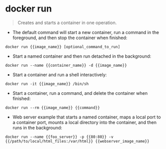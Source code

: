 # docker run

> Creates and starts a container in one operation.

- The default command will start a new container, run a command in the foreground, and then stop the container when finished:

`docker run {{image_name}} [optional_command_to_run]`

- Start a named container and then run detached in the background:

`docker run --name {{container_name}} -d {{image_name}}`

- Start a container and run a shell interactively:

`docker run -it {{image_name}} /bin/sh`

- Start a container, run a command, and delete the container when finished:

`docker run --rm {{image_name}} {{command}}`

- Web server example that starts a named container, maps a local port to a container port, mounts a local directory into the container, and then runs in the background:

`docker run --name {{foo_server}} -p {{80:80}} -v {{/path/to/local/html_files:/var/html}} {{webserver_image_name}}`